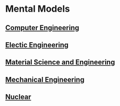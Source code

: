 # Mental Models

## [Computer Engineering](computer/index.md)
## [Electic Engineering](electic/index.md)

## [Material Science and Engineering](material-science-and-engineering/index.md)
## [Mechanical Engineering](engineering/mechanical-engineering/index.md)
## [Nuclear](engineering/nuclear/index.md)
